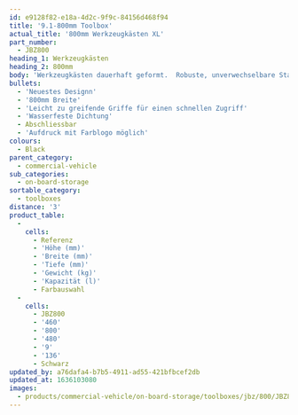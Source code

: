 ```yaml
---
id: e9128f82-e18a-4d2c-9f9c-84156d468f94
title: '9.1-800mm Toolbox'
actual_title: '800mm Werkzeugkästen XL'
part_number:
  - JBZ800
heading_1: Werkzeugkästen
heading_2: 800mm
body: 'Werkzeugkästen dauerhaft geformt.  Robuste, unverwechselbare Staukästen für Nutzfahrzeuge in verschiedenen Grössen.'
bullets:
  - 'Neuestes Designn'
  - '800mm Breite'
  - 'Leicht zu greifende Griffe für einen schnellen Zugriff'
  - 'Wasserfeste Dichtung'
  - Abschliessbar
  - 'Aufdruck mit Farblogo möglich'
colours:
  - Black
parent_category:
  - commercial-vehicle
sub_categories:
  - on-board-storage
sortable_category:
  - toolboxes
distance: '3'
product_table:
  -
    cells:
      - Referenz
      - 'Höhe (mm)'
      - 'Breite (mm)'
      - 'Tiefe (mm)'
      - 'Gewicht (kg)'
      - 'Kapazität (l)'
      - Farbauswahl
  -
    cells:
      - JBZ800
      - '460'
      - '800'
      - '480'
      - '9'
      - '136'
      - Schwarz
updated_by: a76dafa4-b7b5-4911-ad55-421bfbcef2db
updated_at: 1636103080
images:
  - products/commercial-vehicle/on-board-storage/toolboxes/jbz/800/JBZ800.png
---
```

